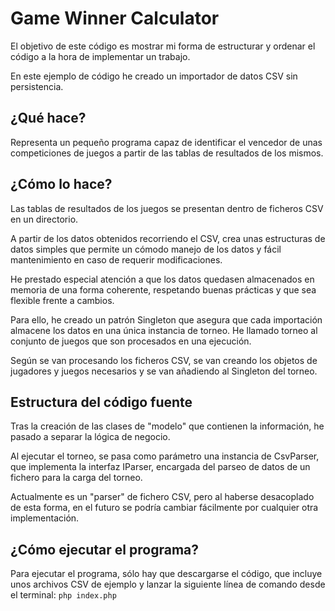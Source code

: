 # Game Winner Calculator

El objetivo de este código es mostrar mi forma de estructurar y ordenar el código a la hora de implementar un trabajo.

En este ejemplo de código he creado un importador de datos CSV sin persistencia.

## ¿Qué hace?

Representa un pequeño programa capaz de identificar el vencedor de unas competiciones de juegos a partir 
de las tablas de resultados de los mismos.

## ¿Cómo lo hace?

Las tablas de resultados de los juegos se presentan dentro de ficheros CSV en un directorio.

A partir de los datos obtenidos recorriendo el CSV, crea unas estructuras de datos simples
que permite un cómodo manejo de los datos y fácil mantenimiento en caso de requerir modificaciones.

He prestado especial atención a que los datos quedasen almacenados en memoria
de una forma coherente, respetando buenas prácticas y que sea flexible frente a cambios. 

Para ello, he creado un  patrón Singleton que asegura que cada importación almacene los datos en una única instancia de torneo.
He llamado torneo al conjunto de juegos que son procesados en una ejecución.

Según se van procesando los ficheros CSV, se van creando los objetos de jugadores y juegos necesarios y se van añadiendo
al Singleton del torneo.

## Estructura del código fuente

Tras la creación de las clases de "modelo" que contienen la información, he pasado a separar la lógica de negocio.

Al ejecutar el torneo, se pasa como parámetro una instancia de CsvParser, que implementa la interfaz IParser, encargada del
parseo de datos de un fichero para la carga del torneo.

Actualmente es un "parser" de fichero CSV, pero al haberse desacoplado de esta forma, en el futuro se podría cambiar fácilmente por cualquier otra implementación.
 
## ¿Cómo ejecutar el programa?

Para ejecutar el programa, sólo hay que descargarse el código, que incluye unos archivos CSV de ejemplo y 
lanzar la siguiente línea de comando desde el terminal: 
`php index.php`

